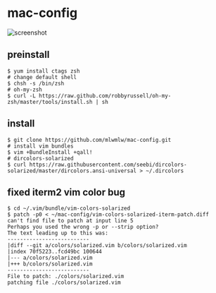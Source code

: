 mac-config
==========
![screenshot](https://raw.github.com/mlwmlw/mac-config/master/screenshot-conemu.png)

preinstall
-------------
    $ yum install ctags zsh
    # change default shell
    $ chsh -s /bin/zsh
    # oh-my-zsh
    $ curl -L https://raw.github.com/robbyrussell/oh-my-zsh/master/tools/install.sh | sh

install
-------------
    $ git clone https://github.com/mlwmlw/mac-config.git
    # install vim bundles 
    $ vim +BundleInstall +qall!
    # dircolors-solarized
    $ curl https://raw.githubusercontent.com/seebi/dircolors-solarized/master/dircolors.ansi-universal > ~/.dircolors

fixed iterm2 vim color bug
-------------
    $ cd ~/.vim/bundle/vim-colors-solarized
    $ patch -p0 < ~/mac-config/vim-colors-solarized-iterm-patch.diff
    can't find file to patch at input line 5
    Perhaps you used the wrong -p or --strip option?
    The text leading up to this was:
    --------------------------
    |diff --git a/colors/solarized.vim b/colors/solarized.vim
    |index 70f5223..fcd49bc 100644
    |--- a/colors/solarized.vim
    |+++ b/colors/solarized.vim
    --------------------------
    File to patch: ./colors/solarized.vim
    patching file ./colors/solarized.vim
    
